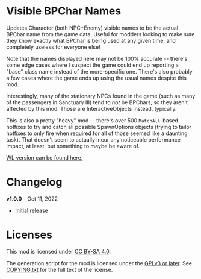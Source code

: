 Visible BPChar Names
====================

Updates Character (both NPC+Enemy) visible names to be the actual
BPChar name from the game data.  Useful for modders looking to make
sure they know exactly what BPChar is being used at any given time,
and completely useless for everyone else!

Note that the names displayed here may not be 100% accurate -- there's
some edge cases where I suspect the game could end up reporting a "base"
class name instead of the more-specific one.  There's also probably a
few cases where the game ends up using the usual names despite this mod.

Interestingly, many of the stationary NPCs found in the game (such as many
of the passengers in Sanctuary III) tend to *not* be BPChars, so they
aren't affected by this mod.  Those are InteractiveObjects instead,
typically.

This is also a pretty "heavy" mod -- there's over 500 `MatchAll`-based
hotfixes to try and catch all possible SpawnOptions objects (trying to
tailor hotfixes to only fire when required for all of those seemed
like a daunting task).  That doesn't seem to actually incur any
noticeable performance impact, at least, but something to maybe be
aware of.

[WL version can be found here.](https://github.com/BLCM/wlmods/wiki/Visible%20BPChar%20Names)

Changelog
=========

**v1.0.0** - Oct 11, 2022
 * Initial release
 
Licenses
========

This mod is licensed under [CC BY-SA 4.0](https://creativecommons.org/licenses/by-sa/4.0/).

The generation script for the mod is licensed under the
[GPLv3 or later](https://www.gnu.org/licenses/quick-guide-gplv3.html).
See [COPYING.txt](../../COPYING.txt) for the full text of the license.

